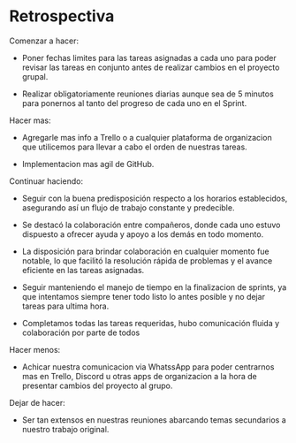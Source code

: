 # Retrospectiva
Comenzar a hacer:  
- Poner fechas limites para las tareas asignadas a cada uno para poder revisar las tareas 
en conjunto antes de realizar cambios en el proyecto grupal.

- Realizar obligatoriamente reuniones diarias aunque sea de 5 minutos para ponernos al tanto
del progreso de cada uno en el Sprint.

Hacer mas:
- Agregarle mas info a Trello o a cualquier plataforma de organizacion que utilicemos para
llevar a cabo el orden de nuestras tareas.

- Implementacion mas agil de GitHub.


Continuar haciendo: 

-  Seguir con la buena  predisposición respecto a los horarios establecidos, asegurando así un flujo de trabajo constante y predecible.
-  Se destacó la colaboración entre compañeros, donde cada uno estuvo dispuesto a ofrecer ayuda y apoyo a los demás en todo momento.
-  La disposición para brindar colaboración en cualquier momento fue notable, lo que facilitó la resolución rápida de problemas y el avance eficiente en las tareas asignadas.

-  Seguir manteniendo el manejo de tiempo en la finalizacion de sprints, ya que intentamos
siempre tener todo listo lo antes posible y no dejar tareas para ultima hora.

-  Completamos todas las tareas requeridas, hubo comunicación fluida y colaboración por parte de todos

Hacer menos:

- Achicar nuestra comunicacion via WhatssApp para poder centrarnos mas en Trello, Discord u otras apps de organizacion a la hora de presentar cambios del proyecto al grupo.

Dejar de hacer:
- Ser tan extensos en nuestras reuniones abarcando temas secundarios a nuestro trabajo
original.
